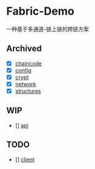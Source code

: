 # Fabric-Demo

一种基于多通道-链上链的跨链方案

## Archived

- [x] [chaincode](./chaincode)
- [x] [config](./config)
- [x] [crypt](./crypt)
- [x] [network](./network)
- [x] [structures](./structures)

## WIP

- [] [api](./api)

## TODO

- [] [client](./client)